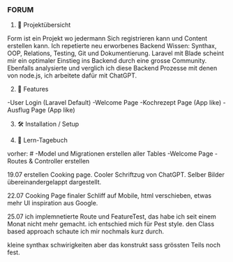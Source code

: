 ### FORUM ###

1. 📘 Projektübersicht

Form ist ein Projekt wo jedermann Sich registrieren kann und Content erstellen kann.
Ich repetierte neu erworbenes Backend Wissen: Synthax, OOP, Relations, Testing, Git und Dokumentierung.
Laravel mit Blade scheint mir ein optimaler Einstieg ins Backend durch eine grosse Community. Ebenfalls analysierte und verglich ich diese Backend Prozesse mit denen von node.js, ich arbeitete dafür mit ChatGPT.


2. 🚀 Features

-User Login (Laravel Default)
-Welcome Page
-Kochrezept Page (App like)
-Ausflug Page (App like)

3. 🛠️ Installation / Setup


5. 📓 Lern-Tagebuch 

vorher: #
-Model und Migrationen erstellen aller Tables
-Welcome Page
-Routes & Controller erstellen

19.07 erstellen Cooking page. Cooler Schriftzug von ChatGPT. Selber Bilder übereinandergelappt dargestellt.

22.07 Cooking Page finaler Schliff auf Mobile, html verschieben, etwas mehr UI inspiration aus Google.

25.07 ich implemnetierte Route und FeatureTest, das habe ich seit einem Monat nicht mehr gemacht.
    ich entschied mich für Pest style.
    den Class based approach schaute ich mir nochmals kurz durch.

kleine synthax schwirigkeiten aber das konstrukt sass grössten Teils noch fest.


